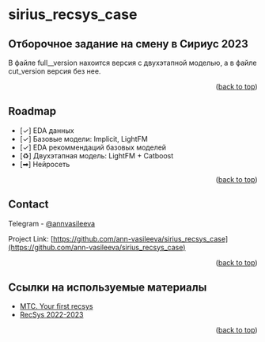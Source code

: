# sirius_recsys_case

<!-- ABOUT THE PROJECT -->
## Отборочное задание на смену в Сириус 2023


В файле full__version нахоится версия с двухэтапной моделью, а в файле cut_version версия без нее.

<p align="right">(<a href="#readme-top">back to top</a>)</p>



<!-- ROADMAP -->
## Roadmap

- [✓] EDA данных
- [✓] Базовые модели: Implicit, LightFM
- [✓] EDA рекоммендаций базовых моделей
- [♻] Двухэтапная модель: LightFM + Catboost 
- [➡] Нейросеть

<p align="right">(<a href="#readme-top">back to top</a>)</p>


<!-- CONTACT -->
## Contact

Telegram - [@annvasileeva](https://t.me/annvasileeva) 

Project Link: [https://github.com/ann-vasileeva/sirius_recsys_case](https://github.com/ann-vasileeva/sirius_recsys_case)

<p align="right">(<a href="#readme-top">back to top</a>)</p>



<!-- ACKNOWLEDGMENTS -->
## Ссылки на используемые материалы

* [MTC. Your first recsys](https://ods.ai/tracks/mts-recsys-df2020)
* [RecSys 2022-2023](http://wiki.cs.hse.ru/RecSys_2022_2023)


<p align="right">(<a href="#readme-top">back to top</a>)</p>


<!-- MARKDOWN LINKS & IMAGES -->
<!-- https://www.markdownguide.org/basic-syntax/#reference-style-links -->
[contributors-shield]: https://img.shields.io/github/contributors/othneildrew/Best-README-Template.svg?style=for-the-badge

